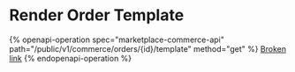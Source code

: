 # Render Order Template

{% openapi-operation spec="marketplace-commerce-api" path="/public/v1/commerce/orders/{id}/template" method="get" %}
[Broken link](broken-reference)
{% endopenapi-operation %}
